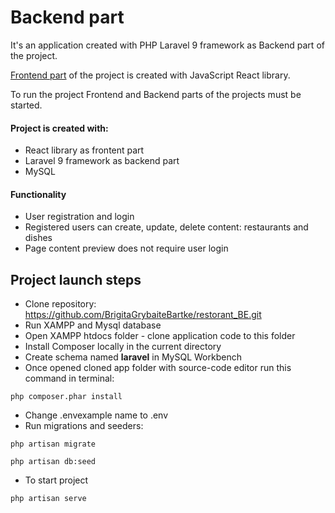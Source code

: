 # Backend part

It's an application created with PHP Laravel 9 framework as Backend part of the project. 

[Frontend part](https://github.com/BrigitaGrybaiteBartke/restorant_FE.git) of the project is created with JavaScript React library. 

To run the project Frontend and Backend parts of the projects must be started.

#### Project is created with:
* React library as frontent part
* Laravel 9 framework as backend part
* MySQL

#### Functionality
* User registration and login
* Registered users can create, update, delete content: restaurants and dishes
* Page content preview does not require user login

## Project launch steps
* Clone repository: https://github.com/BrigitaGrybaiteBartke/restorant_BE.git
* Run XAMPP and Mysql database
* Open XAMPP htdocs folder - clone application code to this folder
* Install Composer locally in the current directory
* Create schema named **laravel** in MySQL Workbench
* Once opened cloned app folder with source-code editor run this command in terminal: 

```
php composer.phar install
```

* Change .envexample name to .env
* Run migrations and seeders:

```
php artisan migrate

php artisan db:seed
```

* To start project

```
php artisan serve
```
